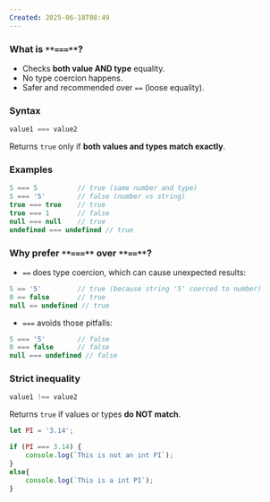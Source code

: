 ```yaml
---
Created: 2025-06-18T08:49
---
```

### **What is** `**===**`**?**

- Checks **both value AND type** equality.
- No type coercion happens.
- Safer and recommended over `==` (loose equality).

  

### **Syntax**

```JavaScript
value1 === value2
```

Returns `true` only if **both values and types match exactly**.

### **Examples**

```JavaScript
5 === 5          // true (same number and type)
5 === '5'        // false (number vs string)
true === true    // true
true === 1       // false
null === null    // true
undefined === undefined // true
```

  

### **Why prefer** `**===**` **over** `**==**`**?**

- `==` does type coercion, which can cause unexpected results:

```JavaScript
5 == '5'         // true (because string '5' coerced to number)
0 == false       // true
null == undefined // true
```

- `===` avoids those pitfalls:

```JavaScript
5 === '5'        // false
0 === false      // false
null === undefined // false
```

  

### **Strict inequality**

```JavaScript
value1 !== value2
```

Returns `true` if values or types **do NOT match**.

  

```JavaScript
let PI = '3.14';

if (PI === 3.14) {
    console.log(`This is not an int PI`);
}
else{
    console.log(`This is a int PI`);
}
```